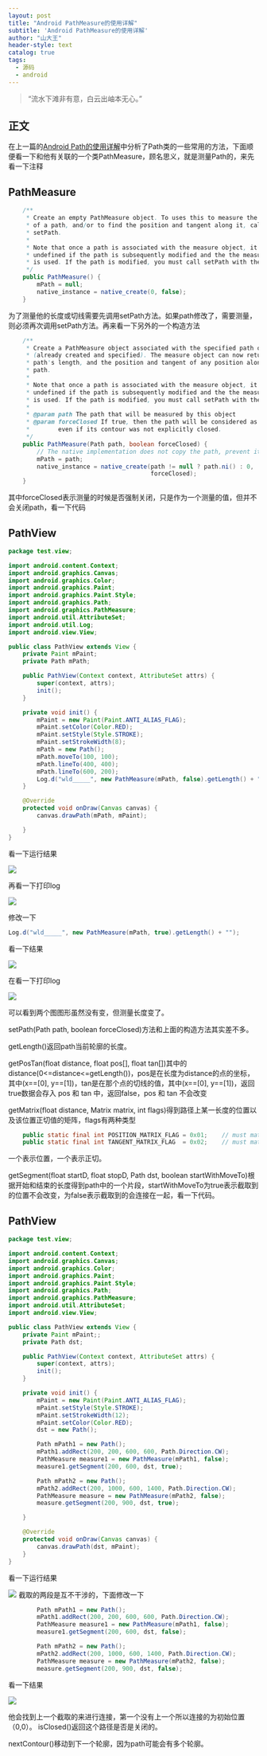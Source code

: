 ```yaml
---
layout: post
title: "Android PathMeasure的使用详解"
subtitle: 'Android PathMeasure的使用详解'
author: "山大王"
header-style: text
catalog: true
tags:
  - 源码
  - android
---
```

> “流水下滩非有意，白云出岫本无心。”

## 正文

在上一篇的<a href="https://androidboke.com/2016/10/13/Android-Path的使用详解" target="_blank">Android Path的使用详解</a>中分析了Path类的一些常用的方法，下面顺便看一下和他有关联的一个类PathMeasure，顾名思义，就是测量Path的，来先看一下注释

## PathMeasure

```java
    /**
     * Create an empty PathMeasure object. To uses this to measure the length
     * of a path, and/or to find the position and tangent along it, call
     * setPath.
     *
     * Note that once a path is associated with the measure object, it is
     * undefined if the path is subsequently modified and the the measure object
     * is used. If the path is modified, you must call setPath with the path.
     */
    public PathMeasure() {
        mPath = null;
        native_instance = native_create(0, false);
    }
```

为了测量他的长度或切线需要先调用setPath方法。如果path修改了，需要测量，则必须再次调用setPath方法。再来看一下另外的一个构造方法

```java
    /**
     * Create a PathMeasure object associated with the specified path object
     * (already created and specified). The measure object can now return the
     * path's length, and the position and tangent of any position along the
     * path.
     *
     * Note that once a path is associated with the measure object, it is
     * undefined if the path is subsequently modified and the the measure object
     * is used. If the path is modified, you must call setPath with the path.
     *
     * @param path The path that will be measured by this object
     * @param forceClosed If true, then the path will be considered as "closed"
     *        even if its contour was not explicitly closed.
     */
    public PathMeasure(Path path, boolean forceClosed) {
        // The native implementation does not copy the path, prevent it from being GC'd
        mPath = path;
        native_instance = native_create(path != null ? path.ni() : 0,
                                        forceClosed);
    }
```

其中forceClosed表示测量的时候是否强制关闭，只是作为一个测量的值，但并不会关闭path，看一下代码

## PathView

```java
package test.view;

import android.content.Context;
import android.graphics.Canvas;
import android.graphics.Color;
import android.graphics.Paint;
import android.graphics.Paint.Style;
import android.graphics.Path;
import android.graphics.PathMeasure;
import android.util.AttributeSet;
import android.util.Log;
import android.view.View;

public class PathView extends View {
	private Paint mPaint;
	private Path mPath;

	public PathView(Context context, AttributeSet attrs) {
		super(context, attrs);
		init();
	}

	private void init() {
		mPaint = new Paint(Paint.ANTI_ALIAS_FLAG);
		mPaint.setColor(Color.RED);
		mPaint.setStyle(Style.STROKE);
		mPaint.setStrokeWidth(8);
		mPath = new Path();
		mPath.moveTo(100, 100);
		mPath.lineTo(400, 400);
		mPath.lineTo(600, 200);
		Log.d("wld_____", new PathMeasure(mPath, false).getLength() + "");
	}

	@Override
	protected void onDraw(Canvas canvas) {
		canvas.drawPath(mPath, mPaint);

	}
}
```

看一下运行结果

![](/img/blog/2016/20161013140218627.png)![点击并拖拽以移动](data:image/gif;base64,R0lGODlhAQABAPABAP///wAAACH5BAEKAAAALAAAAAABAAEAAAICRAEAOw==)

再看一下打印log

![](/img/blog/2016/20161013135606452.png)![点击并拖拽以移动](data:image/gif;base64,R0lGODlhAQABAPABAP///wAAACH5BAEKAAAALAAAAAABAAEAAAICRAEAOw==)

修改一下

```java
Log.d("wld_____", new PathMeasure(mPath, true).getLength() + "");
```

看一下结果

![](/img/blog/2016/20161013140357473.png)![点击并拖拽以移动](data:image/gif;base64,R0lGODlhAQABAPABAP///wAAACH5BAEKAAAALAAAAAABAAEAAAICRAEAOw==)

在看一下打印log

![](/img/blog/2016/20161013140440002.png)![点击并拖拽以移动](data:image/gif;base64,R0lGODlhAQABAPABAP///wAAACH5BAEKAAAALAAAAAABAAEAAAICRAEAOw==)

可以看到两个图图形虽然没有变，但测量长度变了。

setPath(Path path, boolean forceClosed)方法和上面的构造方法其实差不多。

getLength()返回path当前轮廓的长度。

getPosTan(float distance, float pos[], float tan[])其中的distance(0<=distance<=getLength())，pos是在长度为distance的点的坐标，其中(x==[0], y==[1])，tan是在那个点的切线的值，其中(x==[0], y==[1])，返回true数据会存入 pos 和 tan 中，返回false，pos 和 tan 不会改变

getMatrix(float distance, Matrix matrix, int flags)得到路径上某一长度的位置以及该位置正切值的矩阵，flags有两种类型

```java
    public static final int POSITION_MATRIX_FLAG = 0x01;    // must match flags in SkPathMeasure.h
    public static final int TANGENT_MATRIX_FLAG  = 0x02;    // must match flags in SkPathMeasure.h
```

一个表示位置，一个表示正切。

getSegment(float startD, float stopD, Path dst, boolean startWithMoveTo)根据开始和结束的长度得到path中的一个片段，startWithMoveTo为true表示截取到的位置不会改变，为false表示截取到的会连接在一起，看一下代码。

## PathView

```java
package test.view;

import android.content.Context;
import android.graphics.Canvas;
import android.graphics.Color;
import android.graphics.Paint;
import android.graphics.Paint.Style;
import android.graphics.Path;
import android.graphics.PathMeasure;
import android.util.AttributeSet;
import android.view.View;

public class PathView extends View {
	private Paint mPaint;;
	private Path dst;

	public PathView(Context context, AttributeSet attrs) {
		super(context, attrs);
		init();
	}

	private void init() {
		mPaint = new Paint(Paint.ANTI_ALIAS_FLAG);
		mPaint.setStyle(Style.STROKE);
		mPaint.setStrokeWidth(12);
		mPaint.setColor(Color.RED);
		dst = new Path();

		Path mPath1 = new Path();
		mPath1.addRect(200, 200, 600, 600, Path.Direction.CW);
		PathMeasure measure1 = new PathMeasure(mPath1, false);
		measure1.getSegment(200, 600, dst, true);

		Path mPath2 = new Path();
		mPath2.addRect(200, 1000, 600, 1400, Path.Direction.CW);
		PathMeasure measure = new PathMeasure(mPath2, false);
		measure.getSegment(200, 900, dst, true);

	}

	@Override
	protected void onDraw(Canvas canvas) {
		canvas.drawPath(dst, mPaint);
	}
}
```

看一下运行结果

![](/img/blog/2016/20161013152234692.png)![点击并拖拽以移动](data:image/gif;base64,R0lGODlhAQABAPABAP///wAAACH5BAEKAAAALAAAAAABAAEAAAICRAEAOw==)
截取的两段是互不干涉的，下面修改一下

```java
		Path mPath1 = new Path();
		mPath1.addRect(200, 200, 600, 600, Path.Direction.CW);
		PathMeasure measure1 = new PathMeasure(mPath1, false);
		measure1.getSegment(200, 600, dst, false);

		Path mPath2 = new Path();
		mPath2.addRect(200, 1000, 600, 1400, Path.Direction.CW);
		PathMeasure measure = new PathMeasure(mPath2, false);
		measure.getSegment(200, 900, dst, false);
```

看一下结果

![](/img/blog/2016/20161013152547521.png)![点击并拖拽以移动](data:image/gif;base64,R0lGODlhAQABAPABAP///wAAACH5BAEKAAAALAAAAAABAAEAAAICRAEAOw==)

他会找到上一个截取的来进行连接，第一个没有上一个所以连接的为初始位置（0,0）。
isClosed()返回这个路径是否是关闭的。

nextContour()移动到下一个轮廓，因为path可能会有多个轮廓。